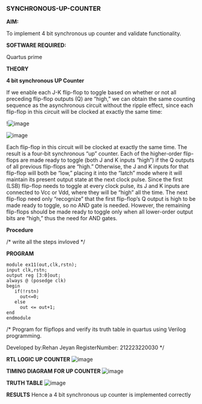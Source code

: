 ### SYNCHRONOUS-UP-COUNTER

**AIM:**

To implement 4 bit synchronous up counter and validate functionality.

**SOFTWARE REQUIRED:**

Quartus prime

**THEORY**

**4 bit synchronous UP Counter**

If we enable each J-K flip-flop to toggle based on whether or not all preceding flip-flop outputs (Q) are “high,” we can obtain the same counting sequence as the asynchronous circuit without the ripple effect, since each flip-flop in this circuit will be clocked at exactly the same time:

!![image](https://github.com/RehanJeyan2/SYNCHRONOUS-UP-COUNTER/assets/167837130/ae89fa5f-2dc4-4b19-b880-5b1866191ab8)



![image](https://github.com/RehanJeyan2/SYNCHRONOUS-UP-COUNTER/assets/167837130/9450a251-8389-499d-9363-a9298e1eed8c)


Each flip-flop in this circuit will be clocked at exactly the same time.
The result is a four-bit synchronous “up” counter. Each of the higher-order flip-flops are made ready to toggle (both J and K inputs “high”) if the Q outputs of all previous flip-flops are “high.”
Otherwise, the J and K inputs for that flip-flop will both be “low,” placing it into the “latch” mode where it will maintain its present output state at the next clock pulse.
Since the first (LSB) flip-flop needs to toggle at every clock pulse, its J and K inputs are connected to Vcc or Vdd, where they will be “high” all the time.
The next flip-flop need only “recognize” that the first flip-flop’s Q output is high to be made ready to toggle, so no AND gate is needed.
However, the remaining flip-flops should be made ready to toggle only when all lower-order output bits are “high,” thus the need for AND gates.

**Procedure**

/* write all the steps invloved */

**PROGRAM**
```
module ex11(out,clk,rstn);
input clk,rstn;
output reg [3:0]out;
always @ (posedge clk)
begin
   if(!rstn)
     out<=0;
   else 
     out <= out+1;
end
endmodule
```
/* Program for flipflops and verify its truth table in quartus using Verilog programming. 

Developed by:Rehan Jeyan
RegisterNumber: 212223220030
*/

**RTL LOGIC UP COUNTER**
![image](https://github.com/RehanJeyan2/SYNCHRONOUS-UP-COUNTER/assets/167837130/b06f0e07-ac45-4568-9743-6ba19d1d7860)



**TIMING DIAGRAM FOR UP COUNTER**
![image](https://github.com/RehanJeyan2/SYNCHRONOUS-UP-COUNTER/assets/167837130/cc3d4e46-2c7e-427c-893b-7d9105f9c7b6)



**TRUTH TABLE**
![image](https://github.com/RehanJeyan2/SYNCHRONOUS-UP-COUNTER/assets/167837130/b0a709d4-b1c4-4b07-bb48-6560f103d063)


**RESULTS**
Hence a  4 bit synchronous up counter is implemented correctly 
